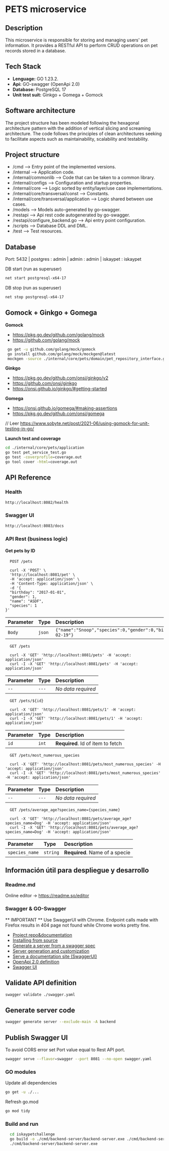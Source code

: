 # PETS microservice

## Description
This microservice is responsible for storing and managing users' pet information. It provides a RESTful API to perform CRUD operations on pet records stored in a database.

## Tech Stack
* **Lenguage:** GO 1.23.2.
* **Api:** GO-swagger (OpenApi 2.0)
* **Database:** PostgreSQL 17
* **Unit test suit:** Ginkgo + Gomega + Gomock

## Software architecture
The project structure has been modeled following the hexagonal architecture pattern with the addition of vertical slicing and screaming architecture. The code follows the principles of clean architectures seeking to facilitate aspects such as maintainability, scalability and testability.

## Project structure
- /cmd --> Entry point of the implemented versions.
- /internal --> Application code.
- /internal/commonlib --> Code that can be taken to a common library.
- /internal/configs --> Configuration and startup properties.
- /internal/core --> Logic sorted by entity/layer/use case implementations.
- /internal/core/transversal/const --> Constants.
- /internal/core/transversal/application --> Logic shared between use cases.
- /models --> Models auto-generated by go-swagger.
- /restapi --> Api rest code autogenerated by go-swagger.
- /restapi/configure_backend.go --> Api entry point configuration.
- /scripts --> Database DDL and DML.
- /test --> Test resources.

## Database
Port: 5432 | postgres : admin | admin : admin | iskaypet : iskaypet

DB start (run as superuser)
```bash
net start postgresql-x64-17
```

DB stop (run as superuser)
```bash
net stop postgresql-x64-17
```

## Gomock + Ginkgo + Gomega

**Gomock**
- https://pkg.go.dev/github.com/golang/mock
- https://github.com/golang/mock

```bash
 go get -u github.com/golang/mock/gomock
 go install github.com/golang/mock/mockgen@latest
 mockgen -source ./internal/core/pets/domain/pet_repository_interface.go -destination=./test/mocks/pet_repository_mock.go -package=mocks
```

**Ginkgo**
- https://pkg.go.dev/github.com/onsi/ginkgo/v2
- https://github.com/onsi/ginkgo
- https://onsi.github.io/ginkgo/#getting-started

**Gomega**
- https://onsi.github.io/gomega/#making-assertions
- https://pkg.go.dev/github.com/onsi/gomega

// Leer
https://www.sobyte.net/post/2021-06/using-gomock-for-unit-testing-in-go/

**Launch test and coverage**
```bash
cd ./internal/core/pets/application
go test pet_service_test.go
go test -coverprofile=coverage.out
go tool cover -html=coverage.out
```

## API Reference

### Health
```bash
http://localhost:8082/health
```

### Swagger UI
```bash
http://localhost:8083/docs
```

### API Rest (business logic)
#### Get pets by ID

```http
  POST /pets

  curl -X 'POST' \
  'http://localhost:8081/pet' \
  -H 'accept: application/json' \
  -H 'Content-Type: application/json' \
  -d '{
  "birthday": "2017-01-01",
  "gender": 1,
  "name": "ASDF",
  "species": 1
}'
```

| Parameter | Type      | Description                       |
| :-------- | :-------  | :-------------------------        |
| `Body`    | `json`    | `{"name":"Snoop","species":0,"gender":0,"birthday":"2024-02-19"}` |

```http
  GET /pets

  curl -X 'GET' 'http://localhost:8081/pets' -H 'accept: application/json'
  curl -I -X 'GET' 'http://localhost:8081/pets' -H 'accept: application/json'
```

| Parameter | Type      | Description                       |
| :-------- | :-------  | :-------------------------        |
| `--`      | `---`     | *No data required*                |

```http
  GET /pets/${id}

  curl -X 'GET' 'http://localhost:8081/pets/1' -H 'accept: application/json'
  curl -I -X 'GET' 'http://localhost:8081/pets/1' -H 'accept: application/json'
```

| Parameter | Type      | Description                       |
| :-------- | :-------  | :-------------------------        |
| `id`      | `int`     | **Required**. Id of item to fetch |

```http
  GET /pets/most_numerous_species

  curl -X 'GET' 'http://localhost:8081/pets/most_numerous_species' -H 'accept: application/json'
  curl -I -X 'GET' 'http://localhost:8081/pets/most_numerous_species' -H 'accept: application/json'
```

| Parameter | Type      | Description                       |
| :-------- | :-------  | :-------------------------        |
| `--`      | `---`     | *No data required*                |


```http
  GET /pets/average_age?species_name={species_name}

  curl -X 'GET' 'http://localhost:8081/pets/average_age?species_name=Dog' -H 'accept: application/json'
  curl -I -X 'GET' 'http://localhost:8081/pets/average_age?species_name=Dog' -H 'accept: application/json'
```

| Parameter | Type      | Description                                 |
| :-------- | :-------  | :-------------------------                  |
| `species_name`      | `string`     | **Required**. Name of a specie |

## Información útil para despliegue y desarrollo

### Readme.md
Online editor -> https://readme.so/editor

### Swagger & GO-Swagger
** IMPORTANT ** Use SwaggerUI with Chrome. Endpoint calls made with Firefox results in 404 page not found while Chrome works pretty fine.

- [Project repo&documentation](https://github.com/go-swagger/go-swagger)
- [Installing from source](https://goswagger.io/go-swagger/install/install-source/)
- [Generate a server from a swagger spec](https://goswagger.io/go-swagger/generate/server/)
- [Server generation and customization](https://goswagger.io/go-swagger/faq/faq_server/)
- [Serve a documentation site (SwaggerUI)](https://goswagger.io/go-swagger/usage/serve_ui/)
- [OpenApi 2.0 definition](https://swagger.io/docs/specification/v2_0/basic-structure/)
- [Swagger UI](http://localhost:5555/docs)

## Validate API definition
```bash
swagger validate ./swagger.yaml
```

## Generate server code
```bash
swagger generate server --exclude-main -A backend
```

## Publish Swagger UI
To avoid CORS error set Port value equal to Rest API port.
```bash
swagger serve --flavor=swagger --port 8081 --no-open swagger.yaml
```

### GO modules
Update all dependencies
```bash
go get -u ./...
```
Refresh go.mod
```bash
go mod tidy
```

### Build and run
```bash
  cd iskaypetchallenge
  go build -o ./cmd/backend-server/backend-server.exe ./cmd/backend-server
  ./cmd/backend-server/backend-server.exe
```
